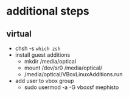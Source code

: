 # additional steps

## virtual

* chsh -s `which zsh`
* install guest additions
  - mkdir /media/optical
  - mount /dev/sr0 /media/optical/
  - /media/optical/VBoxLinuxAdditions.run
* add user to vbox group
  - sudo usermod -a -G vboxsf mephisto

